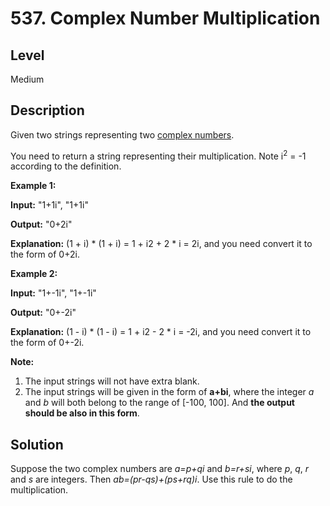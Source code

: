 # 537. Complex Number Multiplication
## Level
Medium

## Description
Given two strings representing two [complex numbers](https://en.wikipedia.org/wiki/Complex_number).

You need to return a string representing their multiplication. Note i<sup>2</sup> = -1 according to the definition.

**Example 1:**

**Input:** "1+1i", "1+1i"

**Output:** "0+2i"

**Explanation:** (1 + i) * (1 + i) = 1 + i2 + 2 * i = 2i, and you need convert it to the form of 0+2i.

**Example 2:**

**Input:** "1+-1i", "1+-1i"

**Output:** "0+-2i"

**Explanation:** (1 - i) * (1 - i) = 1 + i2 - 2 * i = -2i, and you need convert it to the form of 0+-2i.

**Note:**

1. The input strings will not have extra blank.
2. The input strings will be given in the form of **a+bi**, where the integer *a* and *b* will both belong to the range of [-100, 100]. And **the output should be also in this form**.

## Solution
Suppose the two complex numbers are *a=p+qi* and *b=r+si*, where *p*, *q*, *r* and *s* are integers. Then *ab=(pr-qs)+(ps+rq)i*. Use this rule to do the multiplication.
